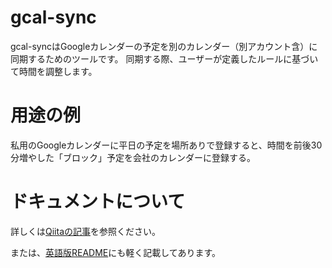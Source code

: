# gcal-sync

gcal-syncはGoogleカレンダーの予定を別のカレンダー（別アカウント含）に同期するためのツールです。
同期する際、ユーザーが定義したルールに基づいて時間を調整します。

# 用途の例

私用のGoogleカレンダーに平日の予定を場所ありで登録すると、時間を前後30分増やした「ブロック」予定を会社のカレンダーに登録する。

# ドキュメントについて

詳しくは[Qiitaの記事](https://qiita.com/shiraily/items/738bf2f5fcf5e6040ec4)を参照ください。

または、[英語版README](https://github.com/shiraily/gcal-sync/blob/main/README.md)にも軽く記載してあります。
